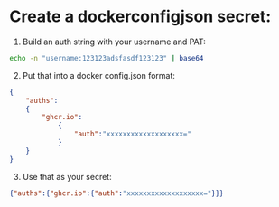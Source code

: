 # Create a dockerconfigjson secret:
1. Build an auth string with your username and PAT:
```bash
echo -n "username:123123adsfasdf123123" | base64
```

2. Put that into a docker config.json format:
```json
{
    "auths":
    {
        "ghcr.io":
            {
                "auth":"xxxxxxxxxxxxxxxxxxx="
            }
    }
}
```

3. Use that as your secret:
```json
{"auths":{"ghcr.io":{"auth":"xxxxxxxxxxxxxxxxxxx="}}}
```
